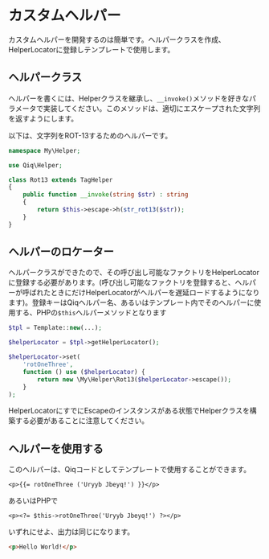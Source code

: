 # カスタムヘルパー

カスタムヘルパーを開発するのは簡単です。ヘルパークラスを作成、HelperLocatorに登録しテンプレートで使用します。

## ヘルパークラス

ヘルパーを書くには、Helperクラスを継承し、`__invoke()`メソッドを好きなパラメータで実装してください。このメソッドは、適切にエスケープされた文字列を返すようにします。

以下は、文字列をROT-13するためのヘルパーです。

```php
namespace My\Helper;

use Qiq\Helper;

class Rot13 extends TagHelper
{
    public function __invoke(string $str) : string
    {
        return $this->escape->h(str_rot13($str));
    }
}
```

## ヘルパーのロケーター

ヘルパークラスができたので、その呼び出し可能なファクトリをHelperLocatorに登録する必要があります。(呼び出し可能なファクトリを登録すると、ヘルパーが呼ばれたときにだけHelperLocatorがヘルパーを遅延ロードするようになります)。登録キーはQiqヘルパー名、あるいはテンプレート内でそのヘルパーに使用する、PHPの`$this`ヘルパーメソッドとなります

```php
$tpl = Template::new(...);

$helperLocator = $tpl->getHelperLocator();

$helperLocator->set(
    'rotOneThree',
    function () use ($helperLocator) {
        return new \My\Helper\Rot13($helperLocator->escape());
    }
);
```

HelperLocatorにすでにEscapeのインスタンスがある状態でHelperクラスを構築する必要があることに注意してください。

## ヘルパーを使用する

このヘルパーは、Qiqコードとしてテンプレートで使用することができます。

```
<p>{{= rotOneThree ('Uryyb Jbeyq!') }}</p>
```

あるいはPHPで

```html+php
<p><?= $this->rotOneThree('Uryyb Jbeyq!') ?></p>
```

いずれにせよ、出力は同じになります。

```html
<p>Hello World!</p>
```

